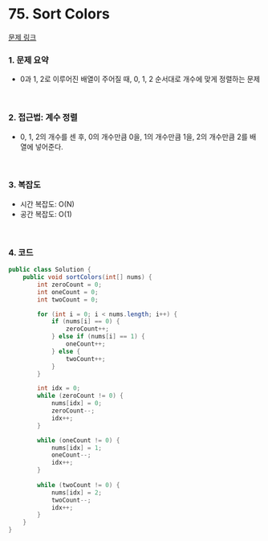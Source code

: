 # 75. Sort Colors

[문제 링크](https://leetcode.com/problems/sort-colors/description/)

### 1. 문제 요약

- 0과 1, 2로 이루어진 배열이 주어질 때, 0, 1, 2 순서대로 개수에 맞게 정렬하는 문제

<br>

### 2. 접근법: 계수 정렬

- 0, 1, 2의 개수를 센 후, 0의 개수만큼 0을, 1의 개수만큼 1을, 2의 개수만큼 2를 배열에 넣어준다.

<br>

### 3. 복잡도

- 시간 복잡도: O(N)
- 공간 복잡도: O(1)

<br>

### 4. 코드

``` Java
public class Solution {
    public void sortColors(int[] nums) {
        int zeroCount = 0;
        int oneCount = 0;
        int twoCount = 0;

        for (int i = 0; i < nums.length; i++) {
            if (nums[i] == 0) {
                zeroCount++;
            } else if (nums[i] == 1) {
                oneCount++;
            } else {
                twoCount++;
            }
        }

        int idx = 0;
        while (zeroCount != 0) {
            nums[idx] = 0;
            zeroCount--;
            idx++;
        }

        while (oneCount != 0) {
            nums[idx] = 1;
            oneCount--;
            idx++;
        }
        
        while (twoCount != 0) {
            nums[idx] = 2;
            twoCount--;
            idx++;
        }
    }
}

```

